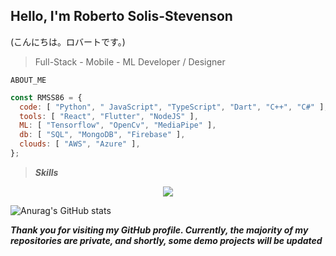## Hello, I'm Roberto Solis-Stevenson
 (こんにちは。ロバートです。)

> Full-Stack - Mobile - ML Developer / Designer

```ABOUT_ME```
```javascript
const RMSS86 = {
  code: [ "Python", " JavaScript", "TypeScript", "Dart", "C++", "C#" ],
  tools: [ "React", "Flutter", "NodeJS" ],
  ML: [ "Tensorflow", "OpenCv", "MediaPipe" ],
  db: [ "SQL", "MongoDB", "Firebase" ],
  clouds: [ "AWS", "Azure" ],
};
```

> ***Skills***
<p align='center'>
  <a href='https://skillicons.dev'>
    <img src='https://skillicons.dev/icons?i=py,js,ts,react,nextjs,dart,flutter,cpp,cs,tensorflow,opencv,sass,tailwind,mongodb,sqlite,supabase,firebase,git,aws,azure,docker,kubernetes,css,html,express,flask,gradle,graphql,ai,blender,unity,unreal' />
  </a>
</p> 

![Anurag's GitHub stats](https://github-readme-stats.vercel.app/api?username=RMSS86&show_icons=true&theme=dark)


***Thank you for visiting my GitHub profile. Currently, the majority of my repositories are private, and shortly, some demo projects will be updated***
